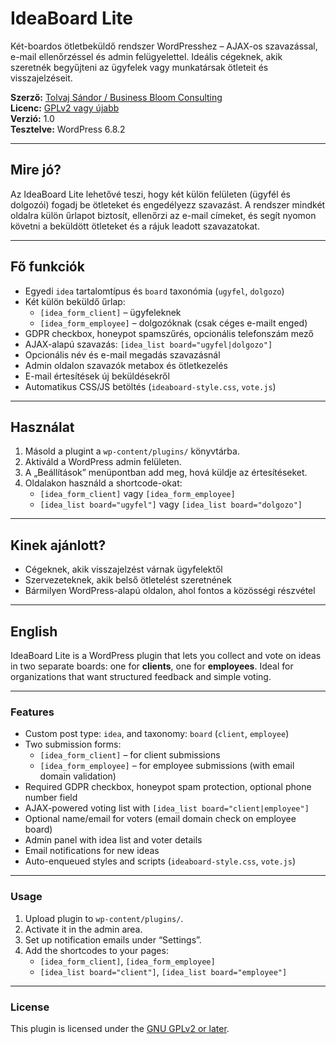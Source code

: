 # IdeaBoard Lite

Két-boardos ötletbeküldő rendszer WordPresshez – AJAX-os szavazással, e-mail ellenőrzéssel és admin felügyelettel. Ideális cégeknek, akik szeretnék begyűjteni az ügyfelek vagy munkatársak ötleteit és visszajelzéseit.

**Szerző:** [Tolvaj Sándor / Business Bloom Consulting](https://businessbloom.consulting)  
**Licenc:** [GPLv2 vagy újabb](https://www.gnu.org/licenses/gpl-2.0.html)  
**Verzió:** 1.0  
**Tesztelve:** WordPress 6.8.2

---

## Mire jó?

Az IdeaBoard Lite lehetővé teszi, hogy két külön felületen (ügyfél és dolgozói) fogadj be ötleteket és engedélyezz szavazást. A rendszer mindkét oldalra külön űrlapot biztosít, ellenőrzi az e-mail címeket, és segít nyomon követni a beküldött ötleteket és a rájuk leadott szavazatokat.

---

## Fő funkciók

- Egyedi `idea` tartalomtípus és `board` taxonómia (`ugyfel`, `dolgozo`)
- Két külön beküldő űrlap:
  - `[idea_form_client]` – ügyfeleknek
  - `[idea_form_employee]` – dolgozóknak (csak céges e-mailt enged)
- GDPR checkbox, honeypot spamszűrés, opcionális telefonszám mező
- AJAX-alapú szavazás: `[idea_list board="ugyfel|dolgozo"]`
- Opcionális név és e-mail megadás szavazásnál
- Admin oldalon szavazók metabox és ötletkezelés
- E-mail értesítések új beküldésekről
- Automatikus CSS/JS betöltés (`ideaboard-style.css`, `vote.js`)

---

## Használat

1. Másold a plugint a `wp-content/plugins/` könyvtárba.
2. Aktiváld a WordPress admin felületen.
3. A „Beállítások” menüpontban add meg, hová küldje az értesítéseket.
4. Oldalakon használd a shortcode-okat:
   - `[idea_form_client]` vagy `[idea_form_employee]`
   - `[idea_list board="ugyfel"]` vagy `[idea_list board="dolgozo"]`

---

## Kinek ajánlott?

- Cégeknek, akik visszajelzést várnak ügyfelektől
- Szervezeteknek, akik belső ötletelést szeretnének
- Bármilyen WordPress-alapú oldalon, ahol fontos a közösségi részvétel

---

## English

IdeaBoard Lite is a WordPress plugin that lets you collect and vote on ideas in two separate boards: one for **clients**, one for **employees**. Ideal for organizations that want structured feedback and simple voting.

---

### Features

- Custom post type: `idea`, and taxonomy: `board` (`client`, `employee`)
- Two submission forms:
  - `[idea_form_client]` – for client submissions
  - `[idea_form_employee]` – for employee submissions (with email domain validation)
- Required GDPR checkbox, honeypot spam protection, optional phone number field
- AJAX-powered voting list with `[idea_list board="client|employee"]`
- Optional name/email for voters (email domain check on employee board)
- Admin panel with idea list and voter details
- Email notifications for new ideas
- Auto-enqueued styles and scripts (`ideaboard-style.css`, `vote.js`)

---

### Usage

1. Upload plugin to `wp-content/plugins/`.
2. Activate it in the admin area.
3. Set up notification emails under “Settings”.
4. Add the shortcodes to your pages:
   - `[idea_form_client]`, `[idea_form_employee]`
   - `[idea_list board="client"]`, `[idea_list board="employee"]`

---

### License

This plugin is licensed under the [GNU GPLv2 or later](https://www.gnu.org/licenses/gpl-2.0.html).
